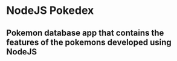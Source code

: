 # NodeJS Pokedex

## Pokemon database app that contains the features of the pokemons developed using NodeJS
